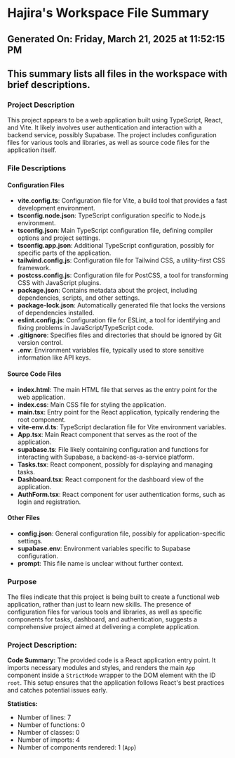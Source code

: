 # Hajira's Workspace File Summary
## Generated On: Friday, March 21, 2025 at 11:52:15 PM
This summary lists all files in the workspace with brief descriptions.
---
### Project Description
This project appears to be a web application built using TypeScript, React, and Vite. It likely involves user authentication and interaction with a backend service, possibly Supabase. The project includes configuration files for various tools and libraries, as well as source code files for the application itself.

### File Descriptions

#### Configuration Files
- **vite.config.ts**: Configuration file for Vite, a build tool that provides a fast development environment.
- **tsconfig.node.json**: TypeScript configuration specific to Node.js environment.
- **tsconfig.json**: Main TypeScript configuration file, defining compiler options and project settings.
- **tsconfig.app.json**: Additional TypeScript configuration, possibly for specific parts of the application.
- **tailwind.config.js**: Configuration file for Tailwind CSS, a utility-first CSS framework.
- **postcss.config.js**: Configuration file for PostCSS, a tool for transforming CSS with JavaScript plugins.
- **package.json**: Contains metadata about the project, including dependencies, scripts, and other settings.
- **package-lock.json**: Automatically generated file that locks the versions of dependencies installed.
- **eslint.config.js**: Configuration file for ESLint, a tool for identifying and fixing problems in JavaScript/TypeScript code.
- **.gitignore**: Specifies files and directories that should be ignored by Git version control.
- **.env**: Environment variables file, typically used to store sensitive information like API keys.

#### Source Code Files
- **index.html**: The main HTML file that serves as the entry point for the web application.
- **index.css**: Main CSS file for styling the application.
- **main.tsx**: Entry point for the React application, typically rendering the root component.
- **vite-env.d.ts**: TypeScript declaration file for Vite environment variables.
- **App.tsx**: Main React component that serves as the root of the application.
- **supabase.ts**: File likely containing configuration and functions for interacting with Supabase, a backend-as-a-service platform.
- **Tasks.tsx**: React component, possibly for displaying and managing tasks.
- **Dashboard.tsx**: React component for the dashboard view of the application.
- **AuthForm.tsx**: React component for user authentication forms, such as login and registration.

#### Other Files
- **config.json**: General configuration file, possibly for application-specific settings.
- **supabase.env**: Environment variables specific to Supabase configuration.
- **prompt**: This file name is unclear without further context.

### Purpose
The files indicate that this project is being built to create a functional web application, rather than just to learn new skills. The presence of configuration files for various tools and libraries, as well as specific components for tasks, dashboard, and authentication, suggests a comprehensive project aimed at delivering a complete application. 
### Project Description:
 **Code Summary:**
The provided code is a React application entry point. It imports necessary modules and styles, and renders the main `App` component inside a `StrictMode` wrapper to the DOM element with the ID `root`. This setup ensures that the application follows React's best practices and catches potential issues early.

**Statistics:**
- Number of lines: 7
- Number of functions: 0
- Number of classes: 0
- Number of imports: 4
- Number of components rendered: 1 (`App`)

